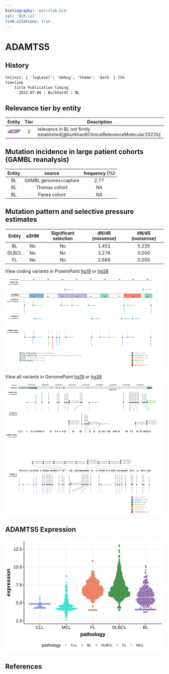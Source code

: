 ```yaml
---
bibliography: 'morinlab.bib'
csl: 'NLM.csl'
link-citations: true
---
```

# ADAMTS5

## History
```mermaid
%%{init: { 'logLevel': 'debug', 'theme': 'dark' } }%%
timeline
    title Publication timing
      2022-07-06 : Burkhardt : BL
```

## Relevance tier by entity

|Entity|Tier|Description                           |
|:------:|:----:|--------------------------------------|
|![BL](images/icons/BL_tier2.png)    |2   |relevance in BL not firmly established[@burkhardtClinicalRelevanceMolecular2022b]|

## Mutation incidence in large patient cohorts (GAMBL reanalysis)

|Entity|source               |frequency (%)|
|:------:|:---------------------:|:-------------:|
|BL    |GAMBL genomes+capture|2.77         |
|BL    |Thomas cohort        |  NA         |
|BL    |Panea cohort         |  NA         |

## Mutation pattern and selective pressure estimates

|Entity|aSHM|Significant selection|dN/dS (missense)|dN/dS (nonsense)|
|:------:|:----:|:---------------------:|:----------------:|:----------------:|
|BL    |No  |No                   |1.451           |5.235           |
|DLBCL |No  |No                   |3.276           |0.000           |
|FL    |No  |No                   |2.666           |0.000           |


View coding variants in ProteinPaint [hg19](https://morinlab.github.io/LLMPP/GAMBL/ADAMTS5_protein.html)  or [hg38](https://morinlab.github.io/LLMPP/GAMBL/ADAMTS5_protein_hg38.html)

![](images/proteinpaint/ADAMTS5_NM_007038.svg)

View all variants in GenomePaint [hg19](https://morinlab.github.io/LLMPP/GAMBL/ADAMTS5.html)  or [hg38](https://morinlab.github.io/LLMPP/GAMBL/ADAMTS5_hg38.html)

![](images/proteinpaint/ADAMTS5.svg)

## ADAMTS5 Expression
![](images/gene_expression/ADAMTS5_by_pathology.svg)
<!-- ORIGIN: burkhardtClinicalRelevanceMolecular2022b -->
<!-- BL: burkhardtClinicalRelevanceMolecular2022b -->

## References
